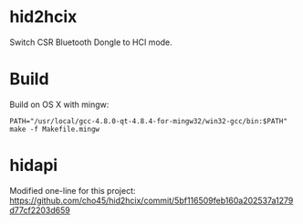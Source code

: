 hid2hcix
========

Switch CSR Bluetooth Dongle to HCI mode.

# Build

Build on OS X with mingw:

```
PATH="/usr/local/gcc-4.8.0-qt-4.8.4-for-mingw32/win32-gcc/bin:$PATH" make -f Makefile.mingw
```

# hidapi

Modified one-line for this project: https://github.com/cho45/hid2hcix/commit/5bf116509feb160a202537a1279d77cf2203d659

